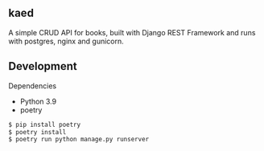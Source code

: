## kaed

A simple CRUD API for books, built with Django REST Framework and runs with
postgres, nginx and gunicorn.

## Development

Dependencies
- Python 3.9
- poetry

```bash
$ pip install poetry
$ poetry install
$ poetry run python manage.py runserver
```
